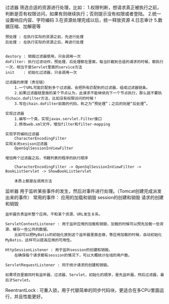 过滤器
    筛选合适的资源进行处理，比如：
        1.权限判断，想请求真正被执行之前，判断是否有权限访问，如果有则继续执行；否则提示没有权限或者登陆。
        2.统一设置响应内容、字符编码
        3.在资源处理完成以后，统一释放资源
        4.日志审计
        5.数据压缩、加解密等

    预处理 : 在执行实际的资源之前，先进行处理
    后处理 : 在执行实际的资源之后，再进行处理


    destory : 销毁过滤器使用，只会调用一次
    doFilter: 执行过滤动作，预处理、后处理都在里面，每当拦截到合适的请求的时候，都执行一次，相当于是Servlet里面的service方法
    init    : 初始化过滤器，只会调用一次

    过滤器的原理（责任链）
        1.一个URL可能匹配到多个过滤器，会把所有匹配到的过滤器，组成过滤器链条。
        2.如果过滤器链里面的某个节点认为，此请求不能继续向下一个节点执行，那么就不要执行chain.doFilter方法，比如没有权限访问的时候！
        3.写在chain.doFilter前面的代码，称之为“预处理”；之后的则是“后处理”。

    实现过滤器
        1.编写一个类，实现javax.servlet.Filter接口
        2.修改web.xml文件，增加filter和filter-mapping

    实现字符编码过滤器
        CharacterEncodingFilter
    实现关闭sesison过滤器
        OpenSqlSessionInViewFilter

    增加两个过滤器之后，书籍列表的程序的执行顺序

        CharacterEncodingFilter -> OpenSqlSessionInViewFilter -> BookListServlet -> ShowBookListServlet

        本质上都是在调用方法
    

监听器
    用于监听某些事件的发生，然后对事件进行处理。（Tomcat创建完成派发出来的事件）
    常用的事件：
        应用的加载和销毁
        session的创建和销毁
        请求的创建和销毁

    监听器负责监听整个应用，不和某个资源、URL发生关系。

    ServletContextListener : 用于监听应用的加载和销毁，加载的时候可以预先加载一些资源、缓存一些公共的数据。
        比如可以把MyBatis的初始化放到这个监听器里面去做，等应用加载的时候，自动初始化MyBatis，这样可以提高应用的可用性。

    HttpSessionListener : 用于监听session的创建和销毁。
        在确保每个请求都有session的情况下，可以大概统计在线的用户数。

    ServletRequestListener : 同于统计请求的创建和销毁。

    如果项目里面同时有监听器、过滤器、Servlet，初始化的顺序，是先监听器，然后过滤器，最后才Servlet。

ReentrantLock : 可重入锁，用于代替简单的同步代码块，更适合在多CPU里面运行，并且性能更好。